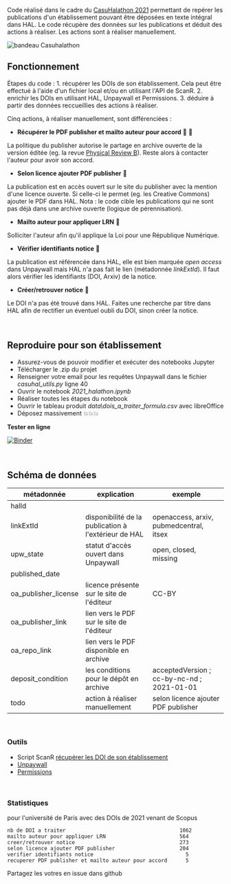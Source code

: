 
Code réalisé dans le cadre du [CasuHalathon 2021](https://casuhal2021.sciencesconf.org/resource/page/id/8) permettant de repérer les publications d'un établissement pouvant être déposées en texte intégral dans HAL. Le code récupère des données sur les publications et déduit des actions à réaliser. Les actions sont à réaliser manuellement.


![bandeau Casuhalathon](https://casuhal2021.sciencesconf.org/data/pages/Bandeau_Casuhalaton.jpg)


## Fonctionnement

Étapes du code : 1. récupérer les DOIs de son établissement. Cela peut être effectué à l'aide d'un fichier local et/ou en utilisant l'API de ScanR. 2. enrichir les DOIs en utilisant HAL, Unpaywall et Permissions. 3. déduire à partir des données reccueillies des actions à réaliser. 

Cinq actions, à réaliser manuellement, sont différenciées : 

* **Récupérer le PDF publisher et mailto auteur pour accord** :green_book: :pencil: 

La politique du publisher autorise le partage en archive ouverte de la version éditée (eg. la revue [Physical Review B](https://aurehal.archives-ouvertes.fr/journal/read/id/153339)). Reste alors à contacter l'auteur pour avoir son accord.

*  **Selon licence ajouter PDF publisher** :green_book:

La publication est en accès ouvert sur le site du publisher avec la mention d'une licence ouverte. Si celle-ci le permet (eg. les Creative Commons) ajouter le PDF dans HAL. Nota : le code cible les publications qui ne sont pas déjà dans une archive ouverte (logique de pérennisation).

* **Mailto auteur pour appliquer LRN** :pencil:

Solliciter l'auteur afin qu'il applique la Loi pour une République Numérique.

* **Vérifier identifiants notice** :link:

La publication est référencée dans HAL, elle est bien marquée _open access_ dans Unpaywall mais HAL n'a pas fait le lien (métadonnée *linkExtId*). Il faut alors vérifier les identifiants (DOI, Arxiv) de la notice.

* **Créer/retrouver notice** :mag_right:

Le DOI n'a pas été trouvé dans HAL. Faites une recherche par titre dans HAL afin de rectifier un éventuel oubli du DOI, sinon créer la notice.

<br />

## Reproduire pour son établissement

- Assurez-vous de pouvoir modifier et exécuter des notebooks Jupyter
- Télécharger le .zip du projet
- Renseigner votre email pour les requêtes Unpaywall dans le fichier _casuhal_utils.py_ ligne 40
- Ouvrir le notebook  _2021_halathon.ipynb_ 
- Réaliser toutes les étapes du notebook
- Ouvrir le tableau produit _data\dois_a_traiter_formula.csv_ avec libreOffice
- Déposez massivement :boom::boom::boom:

**Tester en ligne**

[![Binder](https://mybinder.org/badge_logo.svg)](https://hub.gke2.mybinder.org/user/ml4rrieu-halathon-j1jiw4ew/notebooks/2021_halathon.ipynb)


<br />

## Schéma de données

| métadonnée           |     explication                                                              |     exemple                                  |
|----------------------|------------------------------------------------------------------------------|----------------------------------------------|
| halId                |                                                                              |                                              |
| linkExtId            | disponibilité de la publication à l'extérieur de HAL                         | openaccess, arxiv, pubmedcentral, itsex      |
| upw_state            | statut d'accès ouvert dans Unpaywall                                         | open, closed, missing                        |
| published_date       |                                                                              |                                              |
| oa_publisher_license | licence présente sur le site de l'éditeur                                    | CC-BY                                        |
| oa_publisher_link    | lien vers le PDF sur le site de l'éditeur                                    |                                              |
| oa_repo_link         | lien vers le PDF disponible en archive                                       |                                              |
| deposit_condition    | les conditions pour le dépôt en archive                                      | acceptedVersion ; cc-by-nc-nd ; 2021-01-01   |
| todo                 | action à réaliser manuellement                                               | selon licence ajouter PDF publisher          |

<br />

### Outils

- Script ScanR [récupérer les DOI de son établissement](https://github.com/MinistereSupRecherche/bso/blob/master/notebooks/OA_perimetre_specifique.ipynb)
- [Unpaywall](https://www.unpaywall.org/)
- [Permissions](https://shareyourpaper.org/permissions)

<br />


### Statistiques

pour l'université de Paris avec des DOIs de 2021 venant de Scopus
```
nb de DOI a traiter                                     1062
mailto auteur pour appliquer LRN                        564
creer/retrouver notice                                  273
selon licence ajouter PDF publisher                     204
verifier identifiants notice                              5
recuperer PDF publisher et mailto auteur pour accord      5
```
Partagez les votres en issue dans github 
